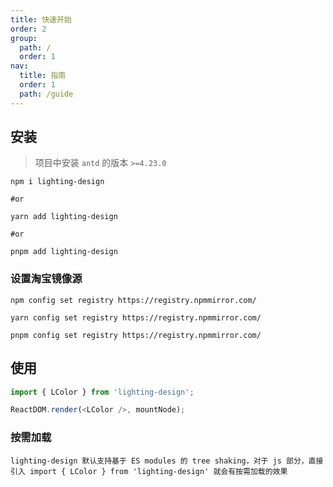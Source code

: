 ```yaml
---
title: 快速开始
order: 2
group:
  path: /
  order: 1
nav:
  title: 指南
  order: 1
  path: /guide
---
```


## 安装

> 项目中安装 `antd` 的版本 `>=4.23.0`

```shell
npm i lighting-design

#or

yarn add lighting-design

#or

pnpm add lighting-design

```

### 设置淘宝镜像源

```shell
npm config set registry https://registry.npmmirror.com/

yarn config set registry https://registry.npmmirror.com/

pnpm config set registry https://registry.npmmirror.com/
```

## 使用

```ts
import { LColor } from 'lighting-design';

ReactDOM.render(<LColor />, mountNode);
```

### 按需加载

`lighting-design 默认支持基于 ES modules 的 tree shaking，对于 js 部分，直接引入 import { LColor } from 'lighting-design' 就会有按需加载的效果`
